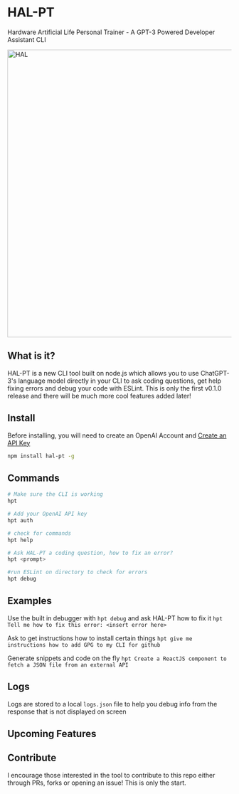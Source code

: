 # HAL-PT
Hardware Artificial Life Personal Trainer - A GPT-3 Powered Developer Assistant CLI

<img width="647" alt="HAL" src="https://user-images.githubusercontent.com/7145746/222790320-ac919f0f-ad65-42de-a2d2-38c54684b5f8.png">

## What is it?

HAL-PT is a new CLI tool built on node.js which allows you to use ChatGPT-3's language model directly in your CLI to ask coding questions, get help fixing errors and debug your code with ESLint. This is only the first v0.1.0 release and there will be much more cool features added later!

## Install

Before installing, you will need to create an OpenAI Account and [Create an API Key](https:/platform.openai.com/account/api-keys)


```bash
npm install hal-pt -g
```

## Commands

```bash
# Make sure the CLI is working
hpt

# Add your OpenAI API key
hpt auth

# check for commands
hpt help

# Ask HAL-PT a coding question, how to fix an error?
hpt <prompt>

#run ESLint on directory to check for errors
hpt debug
```

## Examples

Use the built in debugger with `hpt debug` and ask HAL-PT how to fix it
```hpt Tell me how to fix this error: <insert error here>```

Ask to get instructions how to install certain things
```hpt give me instructions how to add GPG to my CLI for github```

Generate snippets and code on the fly
```hpt Create a ReactJS component to fetch a JSON file from an external API```

## Logs

Logs are stored to a local `logs.json` file to help you debug info from the response that is not displayed on screen

## Upcoming Features


## Contribute

I encourage those interested in the tool to contribute to this repo either through PRs, forks or opening an issue! This is only the start.
